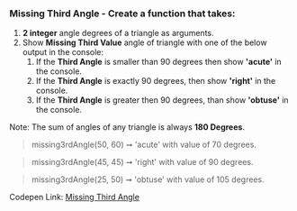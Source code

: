 ### Missing Third Angle - Create a function that takes: 

1. **2 integer** angle degrees of a triangle as arguments. 
1. Show **Missing Third Value** angle of triangle with one of the below output in the console:
    1. If the **Third Angle** is smaller than 90 degrees then show **'acute'** in the console.
    1. If the **Third Angle** is exactly 90 degrees, then show **'right'** in the console.
    1. If the **Third Angle** is greater then 90 degrees, than show **'obtuse'** in the console.

Note: The sum of angles of any triangle is always **180 Degrees**.      

> missing3rdAngle(50, 60) ➞ 'acute' with value of 70 degrees. 

> missing3rdAngle(45, 45) ➞ 'right' with value of 90 degrees.

> missing3rdAngle(25, 50) ➞ 'obtuse' with value of 105 degrees.

Codepen Link: [Missing Third Angle](https://codepen.io/naveencoder/pen/vwGwbO?editors=0012)